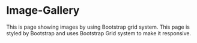 # Image-Gallery
This is page showing images by using Bootstrap grid system.
This page is styled by Bootstrap and uses Bootstrap Grid system to make it responsive.
